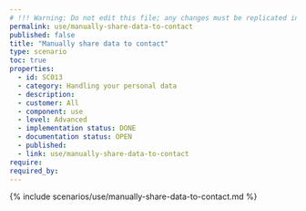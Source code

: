 ```yaml
---
# !!! Warning: Do not edit this file; any changes must be replicated in Excel !!!
permalink: use/manually-share-data-to-contact
published: false
title: "Manually share data to contact"
type: scenario
toc: true
properties:
  - id: SC013
  - category: Handling your personal data
  - description:
  - customer: All
  - component: use
  - level: Advanced
  - implementation status: DONE
  - documentation status: OPEN
  - published:
  - link: use/manually-share-data-to-contact
require:
required_by:
---
```


{% include scenarios/use/manually-share-data-to-contact.md %}
